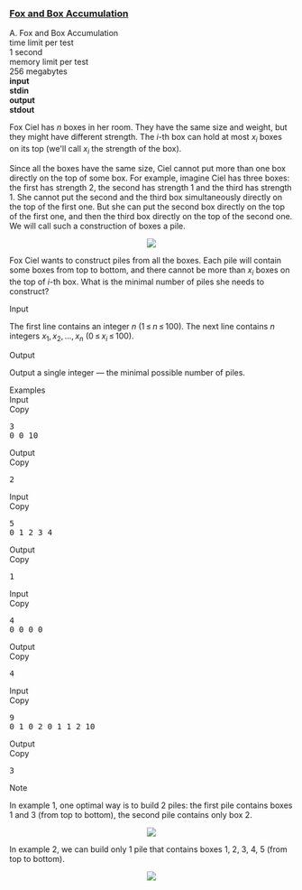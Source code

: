 <h3><a href="https://codeforces.com/contest/388/problem/A" target="_blank" rel="noopener noreferrer">Fox and Box Accumulation</a></h3>

<div class="header"><div class="title">A. Fox and Box Accumulation</div><div class="time-limit"><div class="property-title">time limit per test</div>1 second</div><div class="memory-limit"><div class="property-title">memory limit per test</div>256 megabytes</div><div class="input-file input-standard" style="font-weight: bold"><div class="property-title">input</div>stdin</div><div class="output-file output-standard" style="font-weight: bold"><div class="property-title">output</div>stdout</div></div><div><p>Fox Ciel has <span class="tex-span"><i>n</i></span> boxes in her room. They have the same size and weight, but they might have different strength. The <span class="tex-span"><i>i</i></span>-th box can hold at most <span class="tex-span"><i>x</i><sub class="lower-index"><i>i</i></sub></span> boxes on its top (we'll call <span class="tex-span"><i>x</i><sub class="lower-index"><i>i</i></sub></span> the strength of the box). </p><p>Since all the boxes have the same size, Ciel cannot put more than one box directly on the top of some box. For example, imagine Ciel has three boxes: the first has strength 2, the second has strength 1 and the third has strength 1. She cannot put the second and the third box simultaneously directly on the top of the first one. But she can put the second box directly on the top of the first one, and then the third box directly on the top of the second one. We will call such a construction of boxes a <span class="tex-font-style-it">pile</span>.</p><center><img class="tex-graphics" src="https://espresso.codeforces.com/376915b72e954b1f0f3025668cb689de388caddf.png" style="max-width: 100.0%;max-height: 100.0%;"></center><p>Fox Ciel wants to construct piles from all the boxes. Each pile will contain some boxes from top to bottom, and there cannot be more than <span class="tex-span"><i>x</i><sub class="lower-index"><i>i</i></sub></span> boxes on the top of <span class="tex-span"><i>i</i></span>-th box. What is the minimal number of piles she needs to construct?</p></div><div class="input-specification"><div class="section-title">Input</div><p>The first line contains an integer <span class="tex-span"><i>n</i></span> (<span class="tex-span">1 ≤ <i>n</i> ≤ 100</span>). The next line contains <span class="tex-span"><i>n</i></span> integers <span class="tex-span"><i>x</i><sub class="lower-index">1</sub>, <i>x</i><sub class="lower-index">2</sub>, ..., <i>x</i><sub class="lower-index"><i>n</i></sub></span> (<span class="tex-span">0 ≤ <i>x</i><sub class="lower-index"><i>i</i></sub> ≤ 100</span>).</p></div><div class="output-specification"><div class="section-title">Output</div><p>Output a single integer — the minimal possible number of piles.</p></div><div class="sample-tests"><div class="section-title">Examples</div><div class="sample-test"><div class="input"><div class="title">Input<div title="Copy" data-clipboard-target="#id001693203390179313" id="id007330472328464682" class="input-output-copier">Copy</div></div><pre id="id001693203390179313">3<br>0 0 10<br></pre></div><div class="output"><div class="title">Output<div title="Copy" data-clipboard-target="#id007863140524054923" id="id009032636386681012" class="input-output-copier">Copy</div></div><pre id="id007863140524054923">2<br></pre></div><div class="input"><div class="title">Input<div title="Copy" data-clipboard-target="#id0027568023321012647" id="id006855218479481602" class="input-output-copier">Copy</div></div><pre id="id0027568023321012647">5<br>0 1 2 3 4<br></pre></div><div class="output"><div class="title">Output<div title="Copy" data-clipboard-target="#id006815895175394971" id="id006495921198680993" class="input-output-copier">Copy</div></div><pre id="id006815895175394971">1<br></pre></div><div class="input"><div class="title">Input<div title="Copy" data-clipboard-target="#id007715056900459303" id="id0003766529747839675" class="input-output-copier">Copy</div></div><pre id="id007715056900459303">4<br>0 0 0 0<br></pre></div><div class="output"><div class="title">Output<div title="Copy" data-clipboard-target="#id00741886787948088" id="id006951988961972134" class="input-output-copier">Copy</div></div><pre id="id00741886787948088">4<br></pre></div><div class="input"><div class="title">Input<div title="Copy" data-clipboard-target="#id005762133149373052" id="id0007506468207674499" class="input-output-copier">Copy</div></div><pre id="id005762133149373052">9<br>0 1 0 2 0 1 1 2 10<br></pre></div><div class="output"><div class="title">Output<div title="Copy" data-clipboard-target="#id006843455059074824" id="id008428819681311577" class="input-output-copier">Copy</div></div><pre id="id006843455059074824">3<br></pre></div></div></div><div class="note"><div class="section-title">Note</div><p>In example 1, one optimal way is to build 2 piles: the first pile contains boxes 1 and 3 (from top to bottom), the second pile contains only box 2.</p><center><img class="tex-graphics" src="https://espresso.codeforces.com/ff3efe893a50ddc687b702b788c6082ad32cae6a.png" style="max-width: 100.0%;max-height: 100.0%;"></center><p>In example 2, we can build only 1 pile that contains boxes 1, 2, 3, 4, 5 (from top to bottom).</p><center><img class="tex-graphics" src="https://espresso.codeforces.com/ac59e36481675db616822395cdc0f21e0314ba7b.png" style="max-width: 100.0%;max-height: 100.0%;"></center></div>